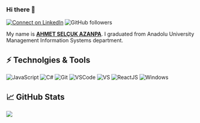 ### Hi there 👋

[![Connect on LinkedIn](https://img.shields.io/badge/--linkedin?label=LinkedIn&logo=LinkedIn&style=social)](https://www.linkedin.com/in/ahmet-selçuk-a-628a74165/)
![GitHub followers](https://img.shields.io/github/followers/ahmetazanpa?style=social)

My name is **[AHMET SELÇUK AZANPA](https://www.linkedin.com/in/ahmet-selçuk-a-628a74165/)**. I graduated from Anadolu University Management Information Systems department. 

## ⚡ Technolgies & Tools
![JavaScript](https://img.icons8.com/color/30/javascript.png)
![C#](https://img.icons8.com/color/30/c-sharp-logo.png)
![Git](https://img.icons8.com/ios-filled/30/git.png)
![VSCode](https://img.icons8.com/color/30/visual-studio-code-2019.png)
![VS](https://img.icons8.com/color/30/visual-studio.png)
![ReactJS](https://img.icons8.com/color/30/react-native.png)
![Windows](https://img.icons8.com/color/30/windows-10.png)


## 📈 GitHub Stats

<a href="https://github.com/ahmetazanpa/ahmetazanpa">
  <img align="center" src="https://github-readme-stats.vercel.app/api/top-langs/?username=ahmetazanpa&hide=shell,java,css,objective-c,ruby,html,starlark&theme=dark&hide_langs_below=1" />
</a>
<a href="https://github.com/ahmetazanpa/ahmetazanpa">
  
</a>
